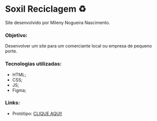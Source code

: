 # Soxil Reciclagem ♻️
Site desenvolvido por Mileny Nogueira Nascimento.

### Objetivo:
Desenvolver um site para um comerciante local ou empresa de pequeno porte.

### Tecnologias utilizadas:
<ul>
  <li>HTML; </li>
  <li>CSS; </li>
  <li>JS; </li>
  <li>Figma; </li>
</ul>

### Links:

<ul>
  <li>Protótipo: <a href="https://www.figma.com/file/93BnOpcVezXuaWZgzbCKzD/Untitled?node-id=0%3A1&t=zNfQ44Ami0JqlslD-1" target="_blank">CLIQUE AQUI!<a></li>
</ul>
